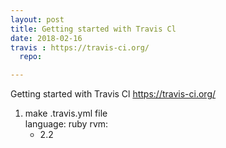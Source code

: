 ```yaml
---
layout: post
title: Getting started with Travis Cl
date: 2018-02-16
travis : https://travis-ci.org/
  repo:

---
```


Getting started with Travis Cl <a href ="{{post.travis}}"> https://travis-ci.org/</a>
1. make .travis.yml file <br>
  language: ruby
  rvm:
      - 2.2
